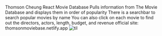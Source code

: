 Thomson Cheung
React Movie Database
Pulls information from The Movie Database and displays them in order of popularity
There is a searchbar to search popular movies by name
You can also click on each movie to find out the directors, actors, length, budget, and revenue
official site: thomsonmoviebase.netlify.app
![til](./ReactMovieDBShowcase.gif)